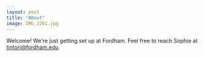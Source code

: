 ```yaml
---
layout: post
title: "About"
image: IMG_2201.jpg
---
```


Welcome! We're just getting set up at Fordham. Feel free to reach Sophie at tintori@fordham.edu.
